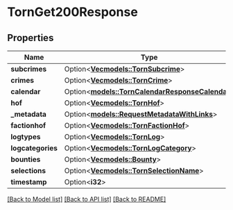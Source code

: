 # TornGet200Response

## Properties

Name | Type | Description | Notes
------------ | ------------- | ------------- | -------------
**subcrimes** | Option<[**Vec<models::TornSubcrime>**](TornSubcrime.md)> |  | [optional]
**crimes** | Option<[**Vec<models::TornCrime>**](TornCrime.md)> |  | [optional]
**calendar** | Option<[**models::TornCalendarResponseCalendar**](TornCalendarResponse_calendar.md)> |  | [optional]
**hof** | Option<[**Vec<models::TornHof>**](TornHof.md)> |  | [optional]
**_metadata** | Option<[**models::RequestMetadataWithLinks**](RequestMetadataWithLinks.md)> |  | [optional]
**factionhof** | Option<[**Vec<models::TornFactionHof>**](TornFactionHof.md)> |  | [optional]
**logtypes** | Option<[**Vec<models::TornLog>**](TornLog.md)> |  | [optional]
**logcategories** | Option<[**Vec<models::TornLogCategory>**](TornLogCategory.md)> |  | [optional]
**bounties** | Option<[**Vec<models::Bounty>**](Bounty.md)> |  | [optional]
**selections** | Option<[**Vec<models::TornSelectionName>**](TornSelectionName.md)> |  | [optional]
**timestamp** | Option<**i32**> |  | [optional]

[[Back to Model list]](../README.md#documentation-for-models) [[Back to API list]](../README.md#documentation-for-api-endpoints) [[Back to README]](../README.md)


